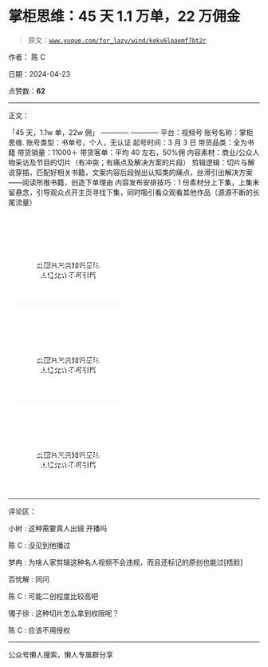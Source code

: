 # 掌柜思维：45 天 1.1 万单，22 万佣金

> 原文：[`www.yuque.com/for_lazy/wind/kekv6lpaemf7bt2r`](https://www.yuque.com/for_lazy/wind/kekv6lpaemf7bt2r)

作者： 陈 C

日期：2024-04-23

点赞数：**62**

* * *

正文：

「45 天，1.1w 单，22w 佣」 ———— ———— 平台：视频号 账号名称：掌柜思维. 账号类型：书单号，个人，无认证 起号时间：3 月 3 日
带货品类：全为书籍 带货销量：11000＋ 带货客单：平均 40 左右，50%佣 内容素材：商业/公众人物采访及节目的切片（有冲突；有痛点及解决方案的片段）
剪辑逻辑：切片与解说穿插，匹配好相关书籍，文案内容后段抛出认知类的痛点，丝滑引出解决方案——阅读所推书籍，创造下单理由
内容发布安排技巧：1 份素材分上下集，上集末留悬念，引导观众点开主页寻找下集，同时吸引看众观看其他作品（源源不断的长尾流量）

![](img/195d2af39a99a49cba68b74c5cdb64f8.png)

![](img/9261f0eab14239e58722d1e7cade5ebb.png)

![](img/ddde9af8f5314d78324be9f1f3f2670b.png)

* * *

评论区：

小树 : 这种需要真人出镜 开播吗

陈 C : 没见到他播过

梦冉 : 为啥人家剪辑这种名人视频不会违规，而且还标记的原创也能过[捂脸]

百忧解 : 同问

陈 C : 可能二创程度比较高吧

镯子徐 : 这种切片怎么拿到权限呢？

陈 C : 应该不用授权

* * *

公众号懒人搜索，懒人专属群分享